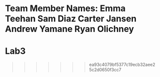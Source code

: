 Team Member Names:
Emma Teehan
Sam Diaz
Carter Jansen
Andrew Yamane
Ryan Olichney
=======
# Lab3
>>>>>>> ea93c4079bf5377c19ecb32aee25c2d0650f3cc7
